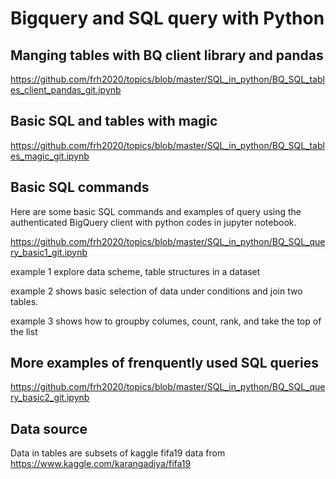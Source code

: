 # Bigquery and SQL query with Python

## Manging tables with BQ client library and pandas

https://github.com/frh2020/topics/blob/master/SQL_in_python/BQ_SQL_tables_client_pandas_git.ipynb

## Basic SQL and tables with magic

https://github.com/frh2020/topics/blob/master/SQL_in_python/BQ_SQL_tables_magic_git.ipynb

## Basic SQL commands

Here are some basic SQL commands and examples of query using the authenticated BigQuery client with python codes in jupyter notebook. 

https://github.com/frh2020/topics/blob/master/SQL_in_python/BQ_SQL_query_basic1_git.ipynb

example 1 explore data scheme, table structures in a dataset

example 2 shows basic selection of data under conditions and join two tables.

example 3 shows how to groupby columes, count, rank, and take the top of the list

## More examples of frenquently used SQL queries

https://github.com/frh2020/topics/blob/master/SQL_in_python/BQ_SQL_query_basic2_git.ipynb

## Data source
Data in tables are subsets of kaggle fifa19 data from https://www.kaggle.com/karangadiya/fifa19
